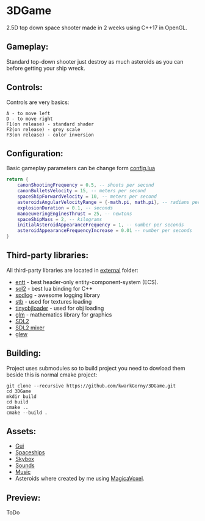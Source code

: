 # 3DGame
2.5D top down space shooter made in 2 weeks using C++17 in OpenGL.

## Gameplay:
Standard top-down shooter just destroy as much asteroids as you can before getting your ship wreck.

## Controls:
Controls are very basics:
```
A - to move left
D - to move right
F1(on release) - standard shader 
F2(on release) - grey scale
F3(on release) - color inversion
``` 
## Configuration:
Basic gameplay parameters can be change form <a href="https://github.com/kwarkGorny/3DGame/blob/master/data/lua/config.lua">config.lua</a>
```lua
return {
    canonShootingFrequency = 0.5, -- shoots per second
    canonBulletsVelocity = 15, -- meters per second
    spaceShipForwardVelocity = 10, -- meters per second
    asteroidsAngularVelocityRange = {-math.pi, math.pi}, -- radians per second
    explosionDuration = 0.1, -- seconds
    manoeuveringEnginesThrust = 25, -- newtons
    spaceShipMass = 2, -- kilograms
    initialAsteroidAppearanceFrequency = 1, -- number per seconds
    asteroidAppearanceFrequencyIncrease = 0.01 -- number per seconds
}
```

## Third-party libraries:
All third-party libraries are located in <a href="https://github.com/kwarkGorny/3DGame/tree/master/external">external</a> folder:
* <a href="https://github.com/skypjack/entt">entt</a> - best header-only entity-component-system (ECS).
* <a href="https://github.com/ThePhD/sol2">sol2</a> - best lua binding for C++
* <a href="https://github.com/gabime/spdlog">spdlog</a> - awesome logging library
* <a href="https://github.com/nothings/stb">stb</a> - used for textures loading
* <a href="https://github.com/tinyobjloader/tinyobjloader">tinyobjloader</a> - used for obj loading
* <a href="https://github.com/g-truc/glm">glm</a> - mathematics library for graphics
* <a href="https://www.libsdl.org/download-2.0.php">SDL2</a>
* <a href="https://www.libsdl.org/projects/SDL_mixer/">SDL2 mixer</a>
* <a href="http://glew.sourceforge.net/">glew</a>

## Building:
Project uses submodules so to build project you need to dowload them beside this is normal cmake project:
```
git clone --recursive https://github.com/kwarkGorny/3DGame.git
cd 3DGame
mkdir build
cd build
cmake ..
cmake --build .
```

## Assets:
* <a href="https://free-game-assets.itch.io/free-space-shooter-game-user-interface">Gui</a>
* <a href="https://maxparata.itch.io/voxel-spaceships">Spaceships</a>
* <a href="https://wwwtyro.github.io/space-3d">Skybox</a>
* <a href="https://opengameart.org/content/space-shooter-sound-effects">Sounds</a>
* <a href="https://opengameart.org/content/space-shooter-music">Music</a>
* Asteroids where created by me using <a href="https://ephtracy.github.io/">MagicaVoxel</a>.

## Preview:
ToDo